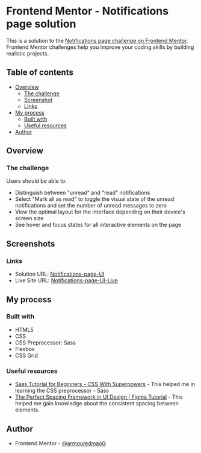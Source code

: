 # Frontend Mentor - Notifications page solution

This is a solution to the [Notifications page challenge on Frontend Mentor](https://www.frontendmentor.io/challenges/notifications-page-DqK5QAmKbC). Frontend Mentor challenges help you improve your coding skills by building realistic projects.

## Table of contents

- [Overview](#overview)
  - [The challenge](#the-challenge)
  - [Screenshot](#screenshot)
  - [Links](#links)
- [My process](#my-process)
  - [Built with](#built-with)
  - [Useful resources](#useful-resources)
- [Author](#author)

## Overview

### The challenge

Users should be able to:

- Distinguish between "unread" and "read" notifications
- Select "Mark all as read" to toggle the visual state of the unread notifications and set the number of unread messages to zero
- View the optimal layout for the interface depending on their device's screen size
- See hover and focus states for all interactive elements on the page

## Screenshots

### Links

- Solution URL: [Notifications-page-UI](https://github.com/armouredmaoG/Notifications-page-UI)
- Live Site URL: [Notifications-page-UI-Live](https://armouredmaog.github.io/Notifications-page-UI/)

## My process

### Built with

- HTML5
- CSS
- CSS Preprocessor: Sass
- Flexbox
- CSS Grid

### Useful resources

- [Sass Tutorial for Beginners - CSS With Superpowers](https://www.youtube.com/watch?v=_a5j7KoflTs) - This helped me in learning the CSS preprocessor - Sass
- [The Perfect Spacing Framework in UI Design | Figma Tutorial](https://youtube.com/watch?v=Al1xsdol4Pk) - This helped me gain knowledge about the consistent spacing between elements.

## Author

- Frontend Mentor - [@armouredmaoG](https://www.frontendmentor.io/profile/armouredmaoG)
